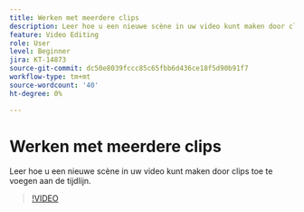 ```yaml
---
title: Werken met meerdere clips
description: Leer hoe u een nieuwe scène in uw video kunt maken door clips toe te voegen aan de tijdlijn
feature: Video Editing
role: User
level: Beginner
jira: KT-14873
source-git-commit: dc50e8039fccc85c65fbb6d436ce18f5d90b91f7
workflow-type: tm+mt
source-wordcount: '40'
ht-degree: 0%

---
```


# Werken met meerdere clips

Leer hoe u een nieuwe scène in uw video kunt maken door clips toe te voegen aan de tijdlijn.

>[!VIDEO](https://video.tv.adobe.com/v/3427091?quality=12&learn=on&hidetitle=true)
